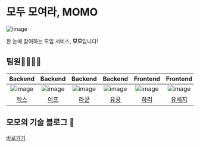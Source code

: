 # 모두 모여라, MOMO

![image](https://user-images.githubusercontent.com/28296575/185556330-a213b12c-a647-4e65-a216-767bed85f183.png)

한 눈에 참여하는 모임 서비스, **모모**입니다!

## 팀원👨‍💻👩‍💻

|                            Backend                             |                            Backend                             |                            Backend                             |                            Backend                             |                            Frontend                            |                            Frontend                            |
| :------------------------------------------------------------: | :------------------------------------------------------------: | :------------------------------------------------------------: | :------------------------------------------------------------: | :------------------------------------------------------------: | :------------------------------------------------------------: |
| ![image](https://avatars.githubusercontent.com/u/57744251?v=4) | ![image](https://avatars.githubusercontent.com/u/22176552?v=4) | ![image](https://avatars.githubusercontent.com/u/76891875?v=4) | ![image](https://avatars.githubusercontent.com/u/92148749?v=4) | ![image](https://avatars.githubusercontent.com/u/57928612?v=4) | ![image](https://avatars.githubusercontent.com/u/28296575?v=4) |
|             [렉스](https://github.com/Seongwon97)              |               [이프](https://github.com/sinb57)                |             [라쿤](https://github.com/nbalance97)              |               [유콩](https://github.com/kyukong)               |               [하리](https://github.com/LAH1203)               |             [유세지](https://github.com/usageness)             |

## 모모의 기술 블로그 🧇

[바로가기](https://2022-momo.github.io/)
